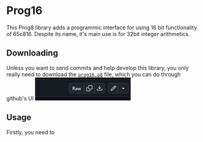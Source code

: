 # Prog16
This Prog8 library adds a programmic interface for using 16 bit functionality of 65c816. Despite its name, it's main use is for 32bit integer arithmetics.

## Downloading
Unless you want to send commits and help develop this library, you only really need to download the [`prog16.p8`](./prog16.p8) file, which you can do through github's UI ![download button](./docs/.rsc/dlbutton.png)

## Usage 
Firstly, you need to 